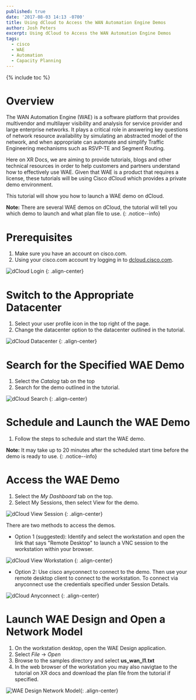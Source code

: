 ```yaml
---
published: true
date: '2017-08-03 14:13 -0700'
title: Using dCloud to Access the WAN Automation Engine Demos
author: Josh Peters
excerpt: Using dCloud to Access the WAN Automation Engine Demos
tags:
  - cisco
  - WAE
  - Automation
  - Capacity Planning
---
```

{% include toc %}

# Overview

The WAN Automation Engine (WAE) is a software platform that provides multivendor and multilayer visibility and analysis for service provider and large enterprise networks. It plays a critical role in answering key questions of network resource availability by simulating an abstracted model of the network, and when appropriate can automate and simplify Traffic Engineering mechanisms such as RSVP-TE and Segment Routing.

Here on XR Docs, we are aiming to provide tutorials, blogs and other technical resources in order to help customers and partners understand how to effectively use WAE. Given that WAE is a product that requires a license, these tutorials will be using Cisco dCloud which provides a private demo environment.

This tutorial will show you how to launch a WAE demo on dCloud. 

**Note:** There are several WAE demos on dCloud, the tutorial will tell you which demo to launch and what plan file to use.
{: .notice--info}

# Prerequisites

1. Make sure you have an account on cisco.com. 
2. Using your cisco.com account try logging in to [dcloud.cisco.com](https://dcloud.cisco.com/).

![dCloud Login](https://xrdocs.github.io/xrdocs-images/assets/tutorial-images/waeDcloud-login.png)
{: .align-center}

# Switch to the Appropriate Datacenter

1. Select your user profile icon in the top right of the page.
2. Change the datacenter option to the datacenter outlined in the tutorial.

![dCloud Datacenter](https://xrdocs.github.io/xrdocs-images/assets/tutorial-images/waeDcloud-dc.png)
{: .align-center}

# Search for the Specified WAE Demo

1. Select the *Catalog* tab on the top
2. Search for the demo outlined in the tutorial.

![dCloud Search](https://xrdocs.github.io/xrdocs-images/assets/tutorial-images/waeDcloud-search.png)
{: .align-center}

# Schedule and Launch the WAE Demo

1. Follow the steps to schedule and start the WAE demo.

**Note:** It may take up to 20 minutes after the scheduled start time before the demo is ready to use.
{: .notice--info}

# Access the WAE Demo

1. Select the *My Dashboard* tab on the top.
2. Select My Sessions, then select View for the demo.

![dCloud View Session](https://xrdocs.github.io/xrdocs-images/assets/tutorial-images/waeDcloud-view.png)
{: .align-center}

There are two methods to access the demos. 

- Option 1 (suggested): Identify and select the workstation and open the link that says "Remote Desktop" to launch a VNC session to the workstation within your browser.

![dCloud View Workstation](https://xrdocs.github.io/xrdocs-images/assets/tutorial-images/waeDcloud-webvnc.png)
{: .align-center}

- Option 2: Use cisco anyconnect to connect to the demo. Then use your remote desktop client to connect to the workstation. To connect via anyconnect use the credentials specified under Session Details.

![dCloud Anyconnect](https://xrdocs.github.io/xrdocs-images/assets/tutorial-images/waeDcloud-ac.png)
{: .align-center}

# Launch WAE Design and Open a Network Model

1. On the workstation desktop, open the WAE Design application.
2. Select *File* -> *Open*
3. Browse to the samples directory and select **us_wan_l1.txt**
4. In the web browser of the workstation you may also navigtae to the tutorial on XR docs and download the plan file from the tutorial if specified.

![WAE Design Network Model](https://xrdocs.github.io/xrdocs-images/assets/tutorial-images/waeDcloud-openDesign.gif){: .align-center}
